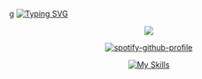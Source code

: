 g
[![Typing SVG](https://readme-typing-svg.herokuapp.com/?color=ffffff&size=35&center=true&vCenter=true&width=1000&lines=Seja+Bem-vindo!!+:%29)](https://git.io/typing-svg)

<div align="center">  


  <img  src="https://github-readme-stats.vercel.app/api/top-langs/?username=feliipecardosoo&layout=compact&hide_border=true&title_color=FFFFFF&text_color=FFFFFF&bg_color=0d1117" />


<span width="41%" height="195px">[![spotify-github-profile ](https://spotify-github-profile.vercel.app/api/view?uid=djsoht80sg0sg8ue930z4nipz&cover_image=false&theme=default&show_offline=false&background_color=121212&interchange=false)](https://spotify-github-profile.vercel.app/api/view?uid=djsoht80sg0sg8ue930z4nipz&redirect=true)</span>


[![My Skills](https://skillicons.dev/icons?i=javascript,nodejs,typescript,react,vue,java,git,mongodb,mysql,postgres,postman,sqlite,selenium,sequelize,vscode&perline=3)](https://skillicons.dev)
</div>
